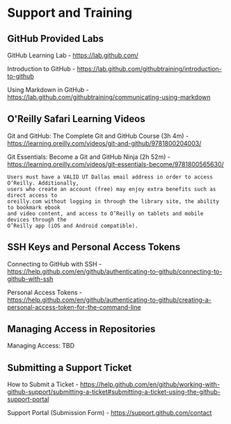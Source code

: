 # Support and Training

## GitHub Provided Labs

GitHub Learning Lab - https://lab.github.com/

Introduction to GitHub - https://lab.github.com/githubtraining/introduction-to-github

Using Markdown in GitHub - https://lab.github.com/githubtraining/communicating-using-markdown 

## O'Reilly Safari Learning Videos

Git and GitHub: The Complete Git and GitHub Course (3h 4m) - https://learning.oreilly.com/videos/git-and-github/9781800204003/

Git Essentials: Become a Git and GitHub Ninja (2h 52m) - https://learning.oreilly.com/videos/git-essentials-become/9781800565630/

```
Users must have a VALID UT Dallas email address in order to access O’Reilly. Additionally,
users who create an account (free) may enjoy extra benefits such as direct access to 
oreilly.com without logging in through the library site, the ability to bookmark ebook 
and video content, and access to O’Reilly on tablets and mobile devices through the 
O’Reilly app (iOS and Android compatible).
```

## SSH Keys and Personal Access Tokens

Connecting to GitHub with SSH - https://help.github.com/en/github/authenticating-to-github/connecting-to-github-with-ssh

Personal Access Tokens - https://help.github.com/en/github/authenticating-to-github/creating-a-personal-access-token-for-the-command-line

## Managing Access in Repositories

Managing Access: TBD

## Submitting a Support Ticket

How to Submit a Ticket - https://help.github.com/en/github/working-with-github-support/submitting-a-ticket#submitting-a-ticket-using-the-github-support-portal

Support Portal (Submission Form) - https://support.github.com/contact

